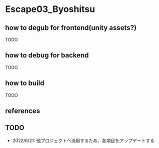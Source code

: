 # Escape03_Byoshitsu

## how to degub for frontend(unity assets?)
TODO

## how to debug for backend
TODO

## how to build
TODO

## references

## TODO
* 2022/6/21: 他プロジェクトへ流用するため、各項目をアップデートする
